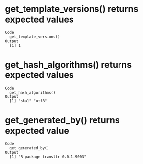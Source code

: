 # get_template_versions() returns expected values

    Code
      get_template_versions()
    Output
      [1] 1

# get_hash_algorithms() returns expected values

    Code
      get_hash_algorithms()
    Output
      [1] "sha1" "utf8"

# get_generated_by() returns expected value

    Code
      get_generated_by()
    Output
      [1] "R package transltr 0.0.1.9003"

